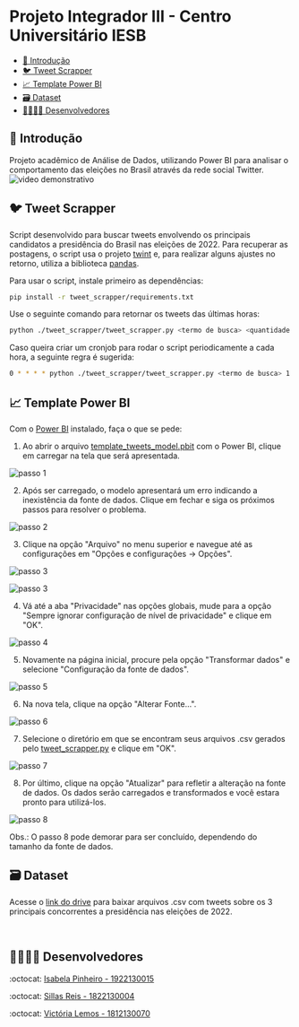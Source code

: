 # Projeto Integrador III - Centro Universitário IESB

<!-- TOC -->

- [📖 Introdução](#-introdu%C3%A7%C3%A3o)
- [🐦 Tweet Scrapper](#-tweet-scrapper)
- [📈 Template Power BI](#-template-power-bi)
- [🗃️ Dataset](#-dataset)
- [👩🧔‍♂️👩 Desenvolvedores](#%E2%80%8D-desenvolvedores)

<!-- /TOC -->

## 📖 Introdução
Projeto acadêmico de Análise de Dados, utilizando Power BI para analisar o comportamento das eleições no Brasil através da rede social Twitter.
![video demonstrativo](./example/dashboard_video.gif)

## 🐦 Tweet Scrapper
Script desenvolvido para buscar tweets envolvendo os principais candidatos a presidência do Brasil nas eleições de 2022. Para recuperar as postagens, o script usa o projeto [twint](https://github.com/kevctae/twint) e, para realizar alguns ajustes no retorno, utiliza a biblioteca [pandas](https://pandas.pydata.org/docs/).

Para usar o script, instale primeiro as dependências:

```sh
pip install -r tweet_scrapper/requirements.txt
```

Use o seguinte comando para retornar os tweets das últimas horas:

```sh
python ./tweet_scrapper/tweet_scrapper.py <termo de busca> <quantidade de horas> <pasta para gravar a saída>
```

Caso queira criar um cronjob para rodar o script periodicamente a cada hora, a seguinte regra é sugerida:

```sh
0 * * * * python ./tweet_scrapper/tweet_scrapper.py <termo de busca> 1 <pasta para gravar a saída> >>  <pasta para gravar os logs>/<termo de busca>.log 2>&1
```

## 📈 Template Power BI
Com o [Power BI](https://powerbi.microsoft.com/pt-br/desktop/) instalado, faça o que se pede:

1. Ao abrir o arquivo [template_tweets_model.pbit](./template_tweets_model.pbit) com o Power BI, clique em carregar na tela que será apresentada.

![passo 1](./example/1.jpg)

2. Após ser carregado, o modelo apresentará um erro indicando a inexistência da fonte de dados. Clique em fechar e siga os próximos passos para resolver o problema.

![passo 2](./example/2.jpg)

3. Clique na opção "Arquivo" no menu superior e navegue até as configurações em "Opções e configurações -> Opções".

![passo 3](./example/3.jpg)

![passo 3](./example/4.jpg)

4. Vá até a aba "Privacidade" nas opções globais, mude para a opção "Sempre ignorar configuração de nível de privacidade" e clique em "OK".

![passo 4](./example/5.jpg)

5. Novamente na página inicial, procure pela opção "Transformar dados" e selecione "Configuração da fonte de dados".

![passo 5](./example/6.jpg)

6. Na nova tela, clique na opção "Alterar Fonte...".

![passo 6](./example/7.jpg)

7. Selecione o diretório em que se encontram seus arquivos .csv gerados pelo [tweet_scrapper.py](./tweet_scrapper/tweet_scrapper.py) e clique em "OK".

![passo 7](./example/8.jpg)

8. Por último, clique na opção "Atualizar" para refletir a alteração na fonte de dados. Os dados serão carregados e transformados e você estara pronto para utilizá-los.

![passo 8](./example/9.jpg)

Obs.: O passo 8 pode demorar para ser concluído, dependendo do tamanho da fonte de dados.

## 🗃️ Dataset
Acesse o [link do drive](https://drive.google.com/drive/folders/1FGMvr1yfnIG7gRTS1tCUjuaZGJ_swycU?usp=sharing) para baixar arquivos .csv com tweets sobre os 3 principais concorrentes a presidência nas eleições de 2022.

<br>

## 👩🧔‍♂️👩 Desenvolvedores
<p align="justify"> :octocat: <a href="https://github.com/IsabelaPinheiro"> Isabela Pinheiro - 1922130015 </a> </p>
<p align="justify"> :octocat: <a href="https://github.com/SillasReis"> Sillas Reis - 1822130004 </a> </p>
<p align="justify"> :octocat: <a href="https://github.com/lemosvictoria"> Victória Lemos - 1812130070 </a> </p>
